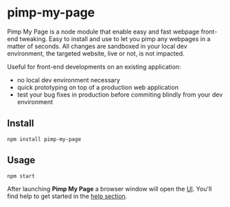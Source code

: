 # pimp-my-page

Pimp My Page is a node module that enable easy and fast webpage front-end tweaking. Easy to install and use to let you pimp any webpages in a matter of seconds. All changes are sandboxed in your local dev environment, the targeted website, live or not, is not impacted.

Useful for front-end developments on an existing application:
- no local dev environment necessary 
- quick prototyping on top of a production web application
- test your bug fixes in production before commiting blindly from your dev environment

## Install
```console
npm install pimp-my-page
```

## Usage
```console
npm start
```

After launching **Pimp My Page** a browser window will open the [UI](http://localhost:4200). You'll find help to get started in the [help section](http://localhost:4200/help).
